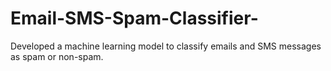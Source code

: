 # Email-SMS-Spam-Classifier-
Developed a machine learning model to classify emails and SMS messages as spam or non-spam.
